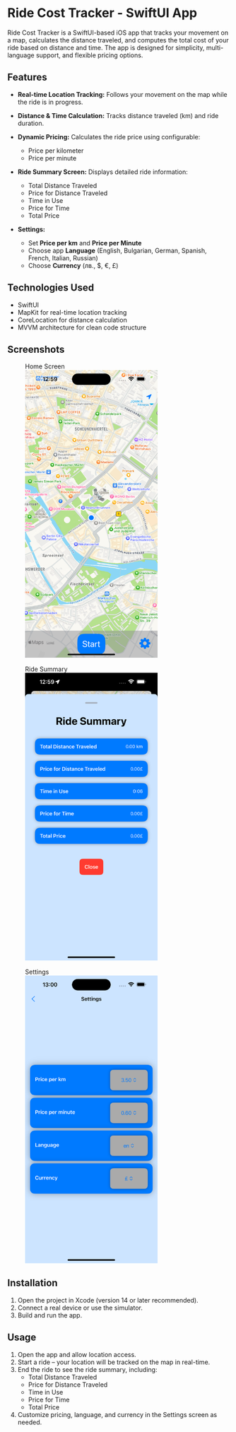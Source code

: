 # Ride Cost Tracker - SwiftUI App

Ride Cost Tracker is a SwiftUI-based iOS app that tracks your movement on a map, calculates the distance traveled, and computes the total cost of your ride based on distance and time. The app is designed for simplicity, multi-language support, and flexible pricing options.

## Features

- **Real-time Location Tracking:** Follows your movement on the map while the ride is in progress.  
- **Distance & Time Calculation:** Tracks distance traveled (km) and ride duration.  
- **Dynamic Pricing:** Calculates the ride price using configurable:
  - Price per kilometer  
  - Price per minute  

- **Ride Summary Screen:** Displays detailed ride information:
  - Total Distance Traveled  
  - Price for Distance Traveled  
  - Time in Use  
  - Price for Time  
  - Total Price  

- **Settings:**
  - Set **Price per km** and **Price per Minute**  
  - Choose app **Language** (English, Bulgarian, German, Spanish, French, Italian, Russian)  
  - Choose **Currency** (лв., $, €, £)  

## Technologies Used

- SwiftUI  
- MapKit for real-time location tracking  
- CoreLocation for distance calculation  
- MVVM architecture for clean code structure  

## Screenshots

<figure>
  <figcaption>Home Screen</figcaption>
  <img src="assets/homescreen.png" alt="Home Screen" width="300"/>
</figure>

<figure>
  <figcaption>Ride Summary</figcaption>
  <img src="assets/ridesummary.png" alt="Ride Summary" width="300"/>
</figure>

<figure>
  <figcaption>Settings</figcaption>
  <img src="assets/settings.png" alt="Settings" width="300"/>
</figure>

## Installation

1. Open the project in Xcode (version 14 or later recommended).  
2. Connect a real device or use the simulator.  
3. Build and run the app.

## Usage

1. Open the app and allow location access.  
2. Start a ride – your location will be tracked on the map in real-time.  
3. End the ride to see the ride summary, including:
   - Total Distance Traveled  
   - Price for Distance Traveled  
   - Time in Use  
   - Price for Time  
   - Total Price  
4. Customize pricing, language, and currency in the Settings screen as needed.